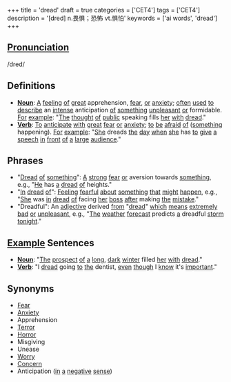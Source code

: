 +++
title = 'dread'
draft = true
categories = ['CET4']
tags = ['CET4']
description = '[dred] n.畏惧；恐怖 vt.惧怕'
keywords = ['ai words', 'dread']
+++

## [Pronunciation](/post/pronunciation/)
/dred/

## Definitions
- **[Noun](/post/noun/)**: [A](/post/a/) [feeling](/post/feeling/) [of](/post/of/) [great](/post/great/) apprehension, [fear](/post/fear/), [or](/post/or/) [anxiety](/post/anxiety/); [often](/post/often/) [used](/post/used/) [to](/post/to/) [describe](/post/describe/) an [intense](/post/intense/) anticipation [of](/post/of/) [something](/post/something/) [unpleasant](/post/unpleasant/) [or](/post/or/) formidable. [For](/post/for/) [example](/post/example/): "[The](/post/the/) [thought](/post/thought/) [of](/post/of/) [public](/post/public/) speaking fills [her](/post/her/) [with](/post/with/) [dread](/post/dread/)."
- **[Verb](/post/verb/)**: [To](/post/to/) [anticipate](/post/anticipate/) [with](/post/with/) [great](/post/great/) [fear](/post/fear/) [or](/post/or/) [anxiety](/post/anxiety/); [to](/post/to/) [be](/post/be/) [afraid](/post/afraid/) [of](/post/of/) ([something](/post/something/) happening). [For](/post/for/) [example](/post/example/): "[She](/post/she/) dreads [the](/post/the/) [day](/post/day/) [when](/post/when/) [she](/post/she/) has [to](/post/to/) [give](/post/give/) [a](/post/a/) [speech](/post/speech/) [in](/post/in/) [front](/post/front/) [of](/post/of/) [a](/post/a/) [large](/post/large/) [audience](/post/audience/)."

## Phrases
- "[Dread](/post/dread/) [of](/post/of/) [something](/post/something/)": [A](/post/a/) [strong](/post/strong/) [fear](/post/fear/) [or](/post/or/) aversion towards [something](/post/something/), e.g., "[He](/post/he/) has [a](/post/a/) [dread](/post/dread/) [of](/post/of/) heights."
- "[In](/post/in/) [dread](/post/dread/) [of](/post/of/)": [Feeling](/post/feeling/) [fearful](/post/fearful/) [about](/post/about/) [something](/post/something/) [that](/post/that/) [might](/post/might/) [happen](/post/happen/), e.g., "[She](/post/she/) was [in](/post/in/) [dread](/post/dread/) [of](/post/of/) facing [her](/post/her/) [boss](/post/boss/) [after](/post/after/) making [the](/post/the/) [mistake](/post/mistake/)."
- "Dreadful": An [adjective](/post/adjective/) derived [from](/post/from/) "[dread](/post/dread/)" [which](/post/which/) [means](/post/means/) [extremely](/post/extremely/) [bad](/post/bad/) [or](/post/or/) [unpleasant](/post/unpleasant/), e.g., "[The](/post/the/) [weather](/post/weather/) [forecast](/post/forecast/) predicts [a](/post/a/) dreadful [storm](/post/storm/) [tonight](/post/tonight/)."

## [Example](/post/example/) Sentences
- **[Noun](/post/noun/)**: "[The](/post/the/) [prospect](/post/prospect/) [of](/post/of/) [a](/post/a/) [long](/post/long/), [dark](/post/dark/) [winter](/post/winter/) filled [her](/post/her/) [with](/post/with/) [dread](/post/dread/)."
- **[Verb](/post/verb/)**: "I [dread](/post/dread/) going [to](/post/to/) [the](/post/the/) dentist, [even](/post/even/) [though](/post/though/) I [know](/post/know/) it's [important](/post/important/)."

## Synonyms
- [Fear](/post/fear/)
- [Anxiety](/post/anxiety/)
- Apprehension
- [Terror](/post/terror/)
- [Horror](/post/horror/)
- Misgiving
- Unease
- [Worry](/post/worry/)
- [Concern](/post/concern/)
- Anticipation ([in](/post/in/) [a](/post/a/) [negative](/post/negative/) [sense](/post/sense/))
